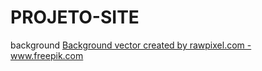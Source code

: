# PROJETO-SITE
background
<a href="https://www.freepik.com/free-photos-vectors/background">Background vector created by rawpixel.com - www.freepik.com</a>
